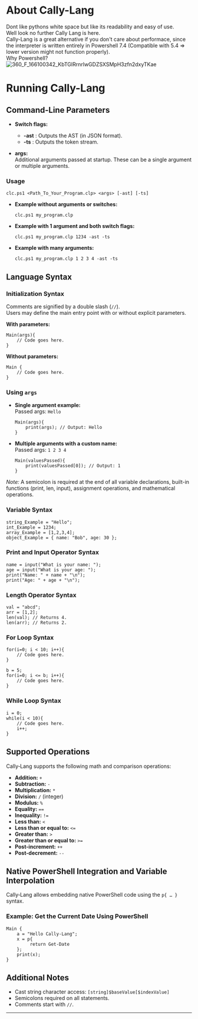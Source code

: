 # About Cally-Lang
Dont like pythons white space but like its readability and easy of use.<br/>
Well look no further Cally Lang is here.<br/>
Cally-Lang is a great alternative if you don't care about performace, since the interpreter is written entirely in Powershell 7.4 (Compatible with 5.4 => lower version might not function properly).<br/>
Why Powershell?<br/>
![360_F_166100342_KbTGIRrnrlwGDZSXSMpH3zfn2dxyTKae](https://github.com/user-attachments/assets/5c8e4128-cc89-480e-9142-820d99d6366d)<br/>

# Running Cally-Lang<br/>

## Command-Line Parameters

- **Switch flags:**  
  - **-ast** : Outputs the AST (in JSON format).  
  - **-ts**  : Outputs the token stream.

- **args:**  
  Additional arguments passed at startup. These can be a single argument or multiple arguments.

### Usage

```
clc.ps1 <Path_To_Your_Program.clp> <args> [-ast] [-ts]
```

- **Example without arguments or switches:**

  ```
  clc.ps1 my_program.clp
  ```

- **Example with 1 argument and both switch flags:**

  ```
  clc.ps1 my_program.clp 1234 -ast -ts
  ```

- **Example with many arguments:**

  ```
  clc.ps1 my_program.clp 1 2 3 4 -ast -ts
  ```

## Language Syntax

### Initialization Syntax

Comments are signified by a double slash (`//`).  
Users may define the main entry point with or without explicit parameters.

**With parameters:**

```
Main(args){
    // Code goes here.
}
```

**Without parameters:**

```
Main {
    // Code goes here.
}
```

### Using `args`

- **Single argument example:**  
  Passed args: `Hello`
  
  ```
  Main(args){
      print(args); // Output: Hello
  }
  ```

- **Multiple arguments with a custom name:**  
  Passed args: `1 2 3 4`
  
  ```
  Main(valuesPassed){
      print(valuesPassed[0]); // Output: 1
  }
  ```

*Note:* A semicolon is required at the end of all variable declarations, built-in functions (print, len, input), assignment operations, and mathematical operations.

### Variable Syntax

```
string_Example = "Hello";
int_Example = 1234;
array_Example = [1,2,3,4];
object_Example = { name: "Bob", age: 30 };
```

### Print and Input Operator Syntax

```
name = input("What is your name: ");
age = input("What is your age: ");
print("Name: " + name + "\n");
print("Age: " + age + "\n");
```

### Length Operator Syntax

```
val = "abcd";
arr = [1,2];
len(val); // Returns 4.
len(arr); // Returns 2.
```

### For Loop Syntax

```
for(i=0; i < 10; i++){
    // Code goes here.
}

b = 5;
for(i=0; i <= b; i++){
    // Code goes here.
}
```

### While Loop Syntax

```
i = 0;
while(i < 10){
    // Code goes here.
    i++;
}
```

## Supported Operations

Cally‑Lang supports the following math and comparison operations:

- **Addition:** `+`
- **Subtraction:** `-`
- **Multiplication:** `*`
- **Division:** `/` (integer)
- **Modulus:** `%`
- **Equality:** `==`
- **Inequality:** `!=`
- **Less than:** `<`
- **Less than or equal to:** `<=`
- **Greater than:** `>`
- **Greater than or equal to:** `>=`
- **Post-increment:** `++`
- **Post-decrement:** `--`

## Native PowerShell Integration and Variable Interpolation

Cally‑Lang allows embedding native PowerShell code using the `p{ … }` syntax.

### Example: Get the Current Date Using PowerShell

```
Main {
    a = "Hello Cally-Lang";
    x = p{
         return Get-Date
    };
    print(x);
}
```


## Additional Notes

- Cast string character access: `[string]$baseValue[$indexValue]`
- Semicolons required on all statements.
- Comments start with `//`.

---




